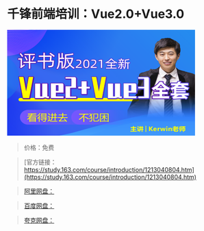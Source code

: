 # 千锋前端培训：Vue2.0+Vue3.0

![img](../../../assets/study163/free/5a83b899a673484988230cac030a96d5.png)

> 价格：免费

> [官方链接：https://study.163.com/course/introduction/1213040804.htm](https://study.163.com/course/introduction/1213040804.htm)

> [阿里网盘：]()

> [百度网盘：]()

> [夸克网盘：]()
